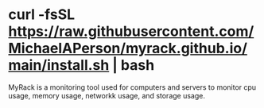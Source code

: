 # curl -fsSL https://raw.githubusercontent.com/MichaelAPerson/myrack.github.io/main/install.sh | bash

MyRack is a monitoring tool used for computers and servers to monitor cpu usage, memory usage, networkk usage, and storage usage.
